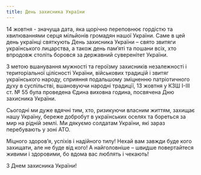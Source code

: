 ```yaml
---
title: День захисника України
---
```


14 жовтня - значуща дата, яка щорічно переповнює гордістю та хвилюваннями серця мільйонів громадян нашої України. Саме в цей день українці святкують День захисника України – свято звитяги українського лицарства, а також день пам’яті та пошани всіх, хто впродовж століть боровся за державний суверенітет України.

З метою вшанування мужності та героїзму захисників незалежності і територіальної цілісності України, військових традицій і звитяг українського народу, сприяння подальшому зміцненню патріотичного духу в суспільстві, вшановуючи народні традиції, 13 жовтня у КЗШ І-ІІІ ст. № 55 була проведена Єдина виховна година, посвячена Дню захисника України.

Сьогодні ми дуже вдячні тим, хто, ризикуючи власним життям, захищає нашу Україну, береже добробут в українських оселях та бореться за мир на рідній землі. Ми дякуємо солдатам України, які зараз перебувають у зоні АТО.

Міцного здоров’я, успіхів і надійного тилу! Нехай вам завжди буде кого захищати, але не буде від кого! А найголовніше – швидше повертайтеся живими і здоровими, бо вдома вас люблять і чекають!

З Днем захисника України!

<slideshow id="_/72157687821370534" />
